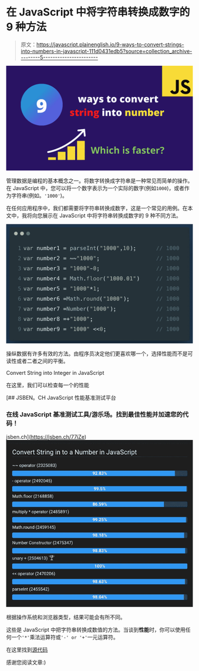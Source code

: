 # 在 JavaScript 中将字符串转换成数字的 9 种方法

> 原文：<https://javascript.plainenglish.io/9-ways-to-convert-strings-into-numbers-in-javascript-111d0431edb5?source=collection_archive---------5----------------------->

![](img/89d1b6fe4ff40387609a5d4b6c40f631.png)

管理数据是编程的基本概念之一。将数字转换成字符串是一种常见而简单的操作。在 JavaScript 中，您可以将一个数字表示为一个实际的数字(例如`1000`)，或者作为字符串(例如。`'1000'`)。

在任何应用程序中，我们都需要将字符串转换成数字，这是一个常见的用例。在本文中，我将向您展示在 JavaScript 中将字符串转换成数字的 9 种不同方法。

![](img/0f5468170bcb11d7a8f82dbabc3b4fee.png)

操纵数据有许多有效的方法。由程序员决定他们更喜欢哪一个，选择性能而不是可读性或者二者之间的平衡。

Convert String into Integer in JavaScript

在这里，我们可以检查每一个的性能

 [## JSBEN。CH JavaScript 性能基准测试平台

### 在线 JavaScript 基准测试工具/游乐场。找到最佳性能并加速您的代码！

jsben.ch](https://jsben.ch/77iZe) ![](img/4137e61570680b88275833c0d493ccb6.png)

根据操作系统和浏览器类型，结果可能会有所不同。

这些是 JavaScript 中把字符串转换成数值的方法。当谈到**性能**时，你可以使用任何一个`'*'`乘法运算符或`'-' or '+'`一元运算符。

在这里找到[源代码](https://github.com/jayanthbabu123/9-ways-Converting-string-into-number-in-JavaScript/blob/main/numbers.js)

感谢您阅读文章:)